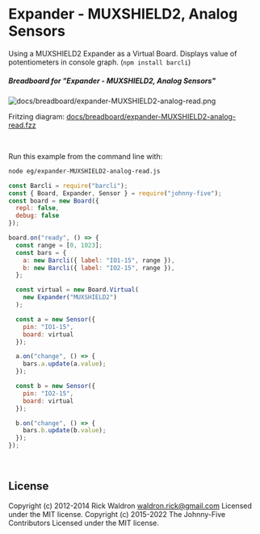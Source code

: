 <!--remove-start-->

# Expander - MUXSHIELD2, Analog Sensors

<!--remove-end-->


Using a MUXSHIELD2 Expander as a Virtual Board. Displays value of potentiometers in console graph. (`npm install barcli`)





##### Breadboard for "Expander - MUXSHIELD2, Analog Sensors"



![docs/breadboard/expander-MUXSHIELD2-analog-read.png](breadboard/expander-MUXSHIELD2-analog-read.png)<br>

Fritzing diagram: [docs/breadboard/expander-MUXSHIELD2-analog-read.fzz](breadboard/expander-MUXSHIELD2-analog-read.fzz)

&nbsp;




Run this example from the command line with:
```bash
node eg/expander-MUXSHIELD2-analog-read.js
```


```javascript
const Barcli = require("barcli");
const { Board, Expander, Sensor } = require("johnny-five");
const board = new Board({
  repl: false,
  debug: false
});

board.on("ready", () => {
  const range = [0, 1023];
  const bars = {
    a: new Barcli({ label: "IO1-15", range }),
    b: new Barcli({ label: "IO2-15", range }),
  };

  const virtual = new Board.Virtual(
    new Expander("MUXSHIELD2")
  );

  const a = new Sensor({
    pin: "IO1-15",
    board: virtual
  });

  a.on("change", () => {
    bars.a.update(a.value);
  });

  const b = new Sensor({
    pin: "IO2-15",
    board: virtual
  });

  b.on("change", () => {
    bars.b.update(b.value);
  });
});

```








&nbsp;

<!--remove-start-->

## License
Copyright (c) 2012-2014 Rick Waldron <waldron.rick@gmail.com>
Licensed under the MIT license.
Copyright (c) 2015-2022 The Johnny-Five Contributors
Licensed under the MIT license.

<!--remove-end-->
